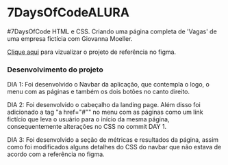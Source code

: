 # 7DaysOfCodeALURA
#7DaysOfCode HTML e CSS. Criando uma página completa de 'Vagas' de uma empresa fictícia com Giovanna Moeller. 

[Clique aqui](https://www.figma.com/file/mm3MLozvUDGhDRTxSLlGL5/7daysOfCode-HTML-CSS?node-id=0%3A1&mode=dev) para vizualizar o projeto de referência no figma.

### Desenvolvimento do projeto

DIA 1: Foi desenvolvido o Navbar da aplicação, que contempla o logo, o menu com as páginas e também os dois botões no canto direito.

DIA 2: Foi desenvolvido o cabeçalho da landing page. Além disso foi adicionado a tag "a href="#"" no menu com as páginas como um link fictício que leva o usuário para o início da mesma página, consequentemente alterações no CSS no commit DAY 1. 

DIA 3: Foi desenvolvido a seção de métricas e resultados da página, assim como foi modificados alguns detalhes do CSS do navbar que não estava de acordo com a referência no figma.

